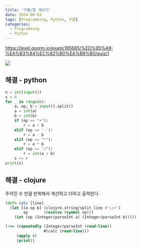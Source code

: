 ```yaml
---
title: '구름/합 계산기'
date: 2024-06-03
tags: [Programming, Python, 구름]
categories:
  - Programming
  - Python
---
```


https://level.goorm.io/exam/195685/%ED%95%A9-%EA%B3%84%EC%82%B0%EA%B8%B0/quiz/1

![](https://i.imgur.com/BBynTlQ.png)

## 해결 - python

```python
n = int(input())
s = 0
for _ in range(n):
	a, op, b = input().split()
	a = int(a)
	b = int(b)
	if (op == "+"):
		r = a + b
	elif (op == '-'):
		r = a - b
	elif (op == "*"):
		r = a * b
	elif (op == "/"):
		r = int(a / b)
	s += r
print(s)
```

## 해결 - clojure

주어진 수 만큼 반복해서
계산하고 더하고 출력한다.

```clojure
(defn calc [line]
  (let [[a op b] (clojure.string/split line #"\s+")
        op       (resolve (symbol op))]
    (int (op (Integer/parseInt a) (Integer/parseInt b)))))

(->> (repeatedly (Integer/parseInt (read-line))
                 #(calc (read-line)))
     (apply +)
     (print))
```
